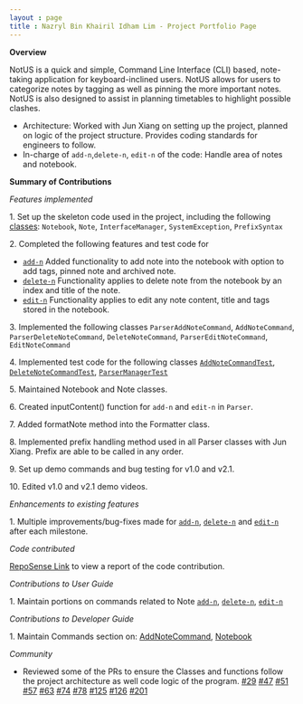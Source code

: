 ```yaml
---
layout : page
title : Nazryl Bin Khairil Idham Lim - Project Portfolio Page
---
```


<!-- @@author nazryl -->
**Overview**

NotUS is a quick and simple, Command Line Interface (CLI) based, note-taking application for keyboard-inclined users. NotUS allows for users to categorize notes by tagging as well as pinning the more important notes. NotUS is also designed to assist in planning timetables to highlight possible clashes.

- Architecture: Worked with Jun Xiang on setting up the project, planned on logic of the project structure. Provides coding standards for engineers to follow.
- In-charge of `add-n`,`delete-n`, `edit-n` of the code:  Handle area of notes and notebook.

**Summary of Contributions**

*Features implemented*

1\. Set up the skeleton code used in the project, including the following [classes](https://github.com/AY2021S1-CS2113-T13-1/tp/pull/6):
`Notebook`, `Note`, `InterfaceManager`, `SystemException`, `PrefixSyntax`

2\. Completed the following features and test code for
* [`add-n`](https://github.com/AY2021S1-CS2113-T13-1/tp/pull/31) Added functionality to add note into the notebook with option to add tags, pinned note and archived note.
* [`delete-n`](https://github.com/AY2021S1-CS2113-T13-1/tp/pull/32) Functionality applies to delete note from the notebook by an index and title of the note.
* [`edit-n`](https://github.com/AY2021S1-CS2113-T13-1/tp/pull/121) Functionality applies to edit any note content, title and tags stored in the notebook.

3\. Implemented the following classes
`ParserAddNoteCommand`, `AddNoteCommand`, `ParserDeleteNoteCommand`, `DeleteNoteCommand`, `ParserEditNoteCommand`, `EditNoteCommand`

4\. Implemented test code for the following classes
[`AddNoteCommandTest`](https://github.com/AY2021S1-CS2113-T13-1/tp/pull/61), [`DeleteNoteCommandTest`](https://github.com/AY2021S1-CS2113-T13-1/tp/pull/61), [`ParserManagerTest`](https://github.com/AY2021S1-CS2113-T13-1/tp/pull/61)

<div style="page-break-after: always;"></div>

5\. Maintained Notebook and Note classes.

6\. Created inputContent() function for `add-n` and `edit-n` in `Parser`.

7\. Added formatNote method into the Formatter class.

8\. Implemented prefix handling method used in all Parser classes with Jun Xiang. Prefix are able to be called in any order.

9\. Set up demo commands and bug testing for v1.0 and v2.1.

10\. Edited v1.0 and v2.1 demo videos.

*Enhancements to existing features*

1\. Multiple improvements/bug-fixes made for [`add-n`](https://github.com/AY2021S1-CS2113-T13-1/tp/pull/111), [`delete-n`](https://github.com/AY2021S1-CS2113-T13-1/tp/pull/88) and [`edit-n`](https://github.com/AY2021S1-CS2113-T13-1/tp/pull/180) after each milestone.

*Code contributed*

[RepoSense Link](https://nus-cs2113-ay2021s1.github.io/tp-dashboard/#breakdown=true&search=nazryl&sort=groupTitle&sortWithin=title&since=2020-09-27&timeframe=commit&mergegroup=&groupSelect=groupByRepos&checkedFileTypes=docs~functional-code~test-code~other) to view a report of the code contribution.

*Contributions to User Guide*

1\. Maintain portions on commands related to Note
[`add-n`](https://github.com/AY2021S1-CS2113-T13-1/tp/pull/182), [`delete-n`](https://github.com/AY2021S1-CS2113-T13-1/tp/pull/32), [`edit-n`](https://github.com/AY2021S1-CS2113-T13-1/tp/pull/141)

*Contributions to Developer Guide*

1\. Maintain Commands section on:
[AddNoteCommand](https://github.com/AY2021S1-CS2113-T13-1/tp/pull/109), [Notebook](https://github.com/AY2021S1-CS2113-T13-1/tp/pull/128)

*Community*

- Reviewed some of the PRs to ensure the Classes and functions follow the project architecture as well code logic of the program.
[#29](https://github.com/AY2021S1-CS2113-T13-1/tp/pull/29)
[#47](https://github.com/AY2021S1-CS2113-T13-1/tp/pull/47)
[#51](https://github.com/AY2021S1-CS2113-T13-1/tp/pull/51)
[#57](https://github.com/AY2021S1-CS2113-T13-1/tp/pull/57)
[#63](https://github.com/AY2021S1-CS2113-T13-1/tp/pull/63)
[#74](https://github.com/AY2021S1-CS2113-T13-1/tp/pull/74)
[#78](https://github.com/AY2021S1-CS2113-T13-1/tp/pull/78)
[#125](https://github.com/AY2021S1-CS2113-T13-1/tp/pull/125)
[#126](https://github.com/AY2021S1-CS2113-T13-1/tp/pull/126)
[#201](https://github.com/AY2021S1-CS2113-T13-1/tp/pull/201)

